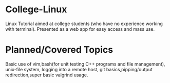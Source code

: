 # College-Linux
Linux Tutorial aimed at college students (who have no experience working with terminal). Presented as a web app for easy access and mass use.

# Planned/Covered Topics
Basic use of vim,bash(for unit testing C++ programs and file management), unix-file system, logging into a remote host, git basics,pipping/output redirection,super basic valgrind usage.
